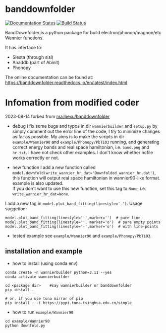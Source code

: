 # banddownfolder
[![Documentation Status](https://readthedocs.org/projects/banddownfolder/badge/?version=latest)](https://banddownfolder.readthedocs.io/en/latest/?badge=latest)
[![Build Status](https://travis-ci.com/mailhexu/banddownfolder.svg?branch=master)](https://travis-ci.com/mailhexu/banddownfolder)

BandDownfolder is a python package for build  electron/phonon/magnon/etc Wannier functions.


It has interface to:
 * Siesta (through sisl)
 * Anaddb (part of Abinit)
 * Phonopy

The online documentation can be found at:
https://banddownfolder.readthedocs.io/en/latest/index.html


# Infomation from modified coder
2023-08-14 forked from [mailhexu/banddownfolder](https://github.com/mailhexu/banddownfolder)

+ debug 
I fix some bugs and typos in dir `wannierbuilder` and `setup.py` by simply comment out the error line of the code, I try to minimize changes as far as possible.
My aims is to make the scripts in dir `example/Wannier90` and `example/Phonopy/PbTiO3` running, and generating correct energy bands and real space hamiltonian, i.e. `band.png` and `hr.txt`. 
I have not check other examples. I don't know whether ncfile works correctly or not.

+ new function
I add a new function called `model.downfold(write_wannier_hr_dat='Downfolded_wannier_hr.dat')`,  
this function will output real space hamiltonian in wannier90-like format. example is also updated.  
If you don't want to use this new function, set this tag to `None`, i.e. `write_wannier_hr_dat=None`.

I add a new tag in `model.plot_band_fitting(linestyle='-')`. Usage suggetion:  
```
model.plot_band_fitting(linestyle='-',marker='')  # pure line
model.plot_band_fitting(linestyle='', marker='o')  # pure empty points
model.plot_band_fitting(linestyle='-',marker='o')  # with line-points
```


+ tested example
see `example/Wannier90` and `example/Phonopy/PbTiO3`.

## installation and example

+ how to install (using conda env)

```
conda create -n wannierbuilder python=3.11 --yes
conda activate wannierbuilder

cd <package dir>    #say wannierbuilder or banddownfolder
pip install . 

# or, if you use tuna mirror of pip
pip install . -i https://pypi.tuna.tsinghua.edu.cn/simple
```

+ how to run `example/Wannier90`
```
cd example/Wannier90
python downfold.py
```

